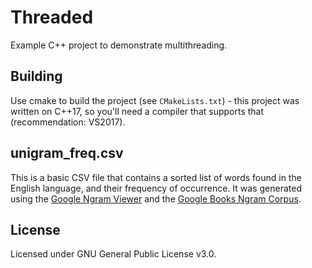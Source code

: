 # Threaded
Example C++ project to demonstrate multithreading.

## Building
Use cmake to build the project (see `CMakeLists.txt`) - this project was written on C++17, so you'll need a compiler that supports that (recommendation: VS2017).

## unigram_freq.csv
This is a basic CSV file that contains a sorted list of words found in the English language, and their frequency of occurrence. It was generated using the [Google Ngram Viewer](https://books.google.com/ngrams) and the [Google Books Ngram Corpus](https://storage.googleapis.com/books/ngrams/books/datasetsv2.html).

## License
Licensed under GNU General Public License v3.0.